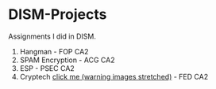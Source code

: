 # DISM-Projects
Assignments I did in DISM.

1. Hangman - FOP CA2
2. SPAM Encryption - ACG CA2
3. ESP - PSEC CA2
4. Cryptech [click me (warning images stretched)](https://cryptech.neocities.org) - FED CA2
